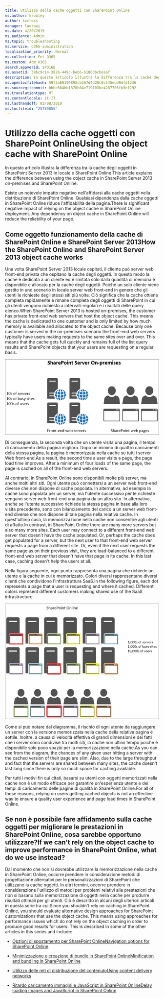 ```yaml
---
title: Utilizzo della cache oggetti con SharePoint Online
ms.author: krowley
author: kccross
manager: laurawi
ms.date: 4/20/2015
ms.audience: Admin
ms.topic: troubleshooting
ms.service: o365-administration
localization_priority: Normal
ms.collection: Ent_O365
ms.custom: Adm_O365
search.appverid: SPO160
ms.assetid: 38bc9c14-3826-449c-beb6-b1003bcbeaaf
description: In questo articolo illustra la differenza tra la cache degli oggetti in SharePoint Server 2013 in locale e SharePoint Online.
ms.openlocfilehash: 59f3a69199893cb367d4d28c0c545ebd9dfd1236
ms.sourcegitcommit: bbbe304bb1878b04e719103be4287703fb3ef292
ms.translationtype: MT
ms.contentlocale: it-IT
ms.lasthandoff: 02/08/2019
ms.locfileid: "25769855"
---
```

# <a name="using-the-object-cache-with-sharepoint-online"></a><span data-ttu-id="0b458-103">Utilizzo della cache oggetti con SharePoint Online</span><span class="sxs-lookup"><span data-stu-id="0b458-103">Using the object cache with SharePoint Online</span></span>

<span data-ttu-id="0b458-104">In questo articolo illustra la differenza tra la cache degli oggetti in SharePoint Server 2013 in locale e SharePoint Online.</span><span class="sxs-lookup"><span data-stu-id="0b458-104">This article explains the difference between using the object cache in SharePoint Server 2013 on-premises and SharePoint Online.</span></span>
  
<span data-ttu-id="0b458-p101">Esiste un notevole impatto negativo nell'affidarsi alla cache oggetti nella distribuzione di SharePoint Online. Qualsiasi dipendenza dalla cache oggetti in SharePoint Online riduce l'affidabilità della pagina.</span><span class="sxs-lookup"><span data-stu-id="0b458-p101">There is significant negative impact of relying on the object cache in SharePoint Online deployment. Any dependency on object cache in SharePoint Online will reduce the reliability of your page.</span></span> 
  
## <a name="how-the-sharepoint-online-and-sharepoint-server-2013-object-cache-works"></a><span data-ttu-id="0b458-107">Come oggetto funzionamento della cache di SharePoint Online e SharePoint Server 2013</span><span class="sxs-lookup"><span data-stu-id="0b458-107">How the SharePoint Online and SharePoint Server 2013 object cache works</span></span>

<span data-ttu-id="0b458-p102">Una volta SharePoint Server 2013 locale ospitati, il cliente può server web front-end privata che ospitano la cache degli oggetti. In questo modo la cache è dedicata a un cliente ed è limitata solo dalla quantità di memoria è disponibile e allocato per la cache degli oggetti. Poiché un solo cliente viene gestito in uno scenario in locale server web front-end in genere che gli utenti le richieste degli stessi siti più volte. Ciò significa che la cache ottiene completa rapidamente e rimane completa degli oggetti di SharePoint in cui gli utenti vengono richiesto a intervalli regolari e i risultati delle query elenco.</span><span class="sxs-lookup"><span data-stu-id="0b458-p102">When SharePoint Server 2013 is hosted on-premises, the customer has private front-end web servers that host the object cache. This means the cache is dedicated to one customer and is only limited by how much memory is available and allocated to the object cache. Because only one customer is served in the on-premises scenario the front-end web servers typically have users making requests to the same sites over and over. This means that the cache gets full quickly and remains full of the list query results and SharePoint objects that your users are requesting on a regular basis.</span></span>
  
![Mostra il traffico e il caricamento ai server Web front-end locali](media/a0d38b36-4909-4abb-8d4e-4930814bb3de.png)
  
<span data-ttu-id="0b458-p103">Di conseguenza, la seconda volta che un utente visita una pagina, il tempo di caricamento della pagina migliora. Dopo un minimo di quattro caricamenti della stessa pagina, la pagina è memorizzata nella cache su tutti i server Web front-end.</span><span class="sxs-lookup"><span data-stu-id="0b458-p103">As a result, the second time a user visits a page, the page load time improves. After a minimum of four loads of the same page, the page is cached on all of the front-end web servers.</span></span>
  
<span data-ttu-id="0b458-p104">Al contrario, in SharePoint Online sono disponibili molte più server, ma anche molti altri siti. Ogni utente può connettersi a un server web front-end diverse che non dispone di cache popolata. In alternativa, ad esempio la cache sono popolata per un server, ma l'utente successivo per le richieste vengano server web front-end una pagina da un altro sito. In alternativa, anche se l'utente successivo richiede la stessa pagina in base alla loro visita precedente, sono con bilanciamento del carico a un server web front-end diverse che non dispone di tale pagina nella relativa cache. In quest'ultimo caso, la memorizzazione nella cache non consentire agli utenti di affatto.</span><span class="sxs-lookup"><span data-stu-id="0b458-p104">In contrast, in SharePoint Online there are many more servers but also many more sites. Each user may connect to a different front-end web server that doesn't have the cache populated. Or, perhaps the cache does get populated for a server, but the next user to that front-end web server requests a page from a different site. Or, even if the next user requests the same page as on their previous visit, they are load-balanced to a different front-end web server that doesn't have that page in its cache. In this last case, caching doesn't help the users at all.</span></span>
  
<span data-ttu-id="0b458-p105">Nella figura seguente, ogni punto rappresenta una pagina che richiede un utente e la cache in cui è memorizzato. Colori diversi rappresentano diversi clienti che condividono l'infrastruttura SaaS.</span><span class="sxs-lookup"><span data-stu-id="0b458-p105">In the following figure, each dot represents a page that a user is requesting and where it cached. Different colors represent different customers making shared use of the SaaS infrastructure.</span></span>
  
![Mostra i risultati di memorizzazione nella cache degli oggetti in SharePoint Online](media/25d04011-ef83-4cb7-9e04-a6ed490f63c3.png)
  
<span data-ttu-id="0b458-p106">Come si può notare dal diagramma, il rischio di ogni utente da raggiungere un server con la versione memorizzata nella cache della relativa pagina è sottile. Inoltre, a causa di velocità effettiva di grandi dimensioni e dei fatti che i server sono condivise tra molti siti, la cache non ultimi tempo poiché è disponibile solo poco spazio per la memorizzazione nella cache.</span><span class="sxs-lookup"><span data-stu-id="0b458-p106">As you can see from the diagram, the chances of any given user hitting a server with the cached version of their page are slim. Also, due to the large throughput and fact that the servers are shared between many sites, the cache doesn't last long since there is only so much space for caching available.</span></span>
  
<span data-ttu-id="0b458-125">Per tutti i motivi fin qui citati, basarsi su utenti con oggetti memorizzati nella cache non è un modo efficace per garantire un'esperienza utente e dei tempi di caricamento delle pagine di qualità in SharePoint Online.</span><span class="sxs-lookup"><span data-stu-id="0b458-125">For all of these reasons, relying on users getting cached objects is not an effective way to ensure a quality user experience and page load times in SharePoint Online.</span></span>
  
## <a name="if-we-cant-rely-on-the-object-cache-to-improve-performance-in-sharepoint-online-what-do-we-use-instead"></a><span data-ttu-id="0b458-126">Se non è possibile fare affidamento sulla cache oggetti per migliorare le prestazioni in SharePoint Online, cosa sarebbe opportuno utilizzare?</span><span class="sxs-lookup"><span data-stu-id="0b458-126">If we can't rely on the object cache to improve performance in SharePoint Online, what do we use instead?</span></span>

<span data-ttu-id="0b458-p107">Dal momento che non si dovrebbe utilizzare la memorizzazione nella cache in SharePoint Online, occorre prendere in considerazione metodi di progettazione alternativi per le personalizzazioni di SharePoint che utilizzano la cache oggetti. In altri termini, occorre prendere in considerazione l'utilizzo di metodi per problemi relativi alle prestazioni che non si basano sulla memorizzazione di oggetti nella cache per produrre risultati ottimali per gli utenti. Ciò è descritto in alcuni degli ulteriori articoli in questa serie tra cui:</span><span class="sxs-lookup"><span data-stu-id="0b458-p107">Since you shouldn't rely on caching in SharePoint Online, you should evaluate alternative design approaches for SharePoint customizations that use the object cache. This means using approaches for performance issues which do not rely on the object caching in order to produce good results for users. This is described in some of the other articles in this series and include:</span></span>
  
- [<span data-ttu-id="0b458-130">Opzioni di spostamento per SharePoint Online</span><span class="sxs-lookup"><span data-stu-id="0b458-130">Navigation options for SharePoint Online</span></span>](navigation-options-for-sharepoint-online.md)
    
- [<span data-ttu-id="0b458-131">Minimizzazione e creazione di bundle in SharePoint Online</span><span class="sxs-lookup"><span data-stu-id="0b458-131">Minification and bundling in SharePoint Online</span></span>](minification-and-bundling-in-sharepoint-online.md)
    
- [<span data-ttu-id="0b458-132">Utilizzo delle reti di distribuzione del contenuto</span><span class="sxs-lookup"><span data-stu-id="0b458-132">Using content delivery networks</span></span>](using-content-delivery-networks-with-sharepoint-online.md)
    
- [<span data-ttu-id="0b458-133">Ritardo caricamento immagini e JavaScript in SharePoint Online</span><span class="sxs-lookup"><span data-stu-id="0b458-133">Delay loading images and JavaScript in SharePoint Online</span></span>](delay-loading-images-and-javascript-in-sharepoint-online.md)
    

